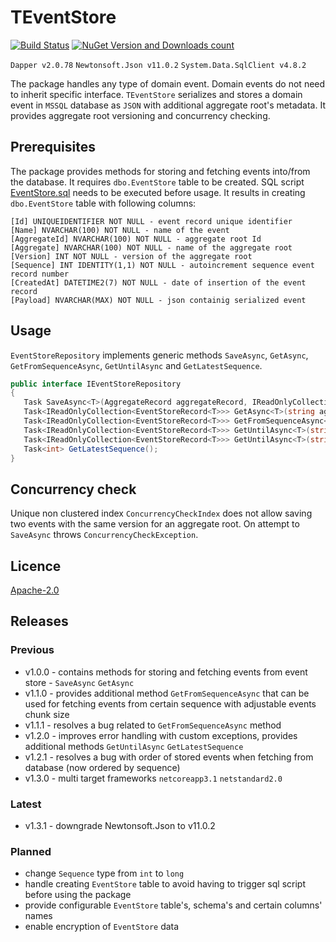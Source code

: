 # TEventStore


[![Build Status](https://travis-ci.org/nusreta/TEventStore.svg?branch=main)](https://travis-ci.org/nusreta/TEventStore) [![NuGet Version and Downloads count](https://buildstats.info/nuget/TEventStore)](https://www.nuget.org/packages/TEventStore)

 ``` Dapper v2.0.78 ``` ``` Newtonsoft.Json v11.0.2 ``` ``` System.Data.SqlClient v4.8.2 ```


The package handles any type of domain event. Domain events do not need to inherit specific interface. 
```TEventStore``` serializes and stores a domain event in ```MSSQL``` database as ```JSON``` with additional aggregate root's metadata.
It provides aggregate root versioning and concurrency checking.

## Prerequisites

The package provides methods for storing and fetching events into/from the database.
It requires ```dbo.EventStore``` table to be created. SQL script [EventStore.sql](https://github.com/nusreta/TEventStore/blob/main/EventStore.sql) needs to be executed before usage.
It results in creating ```dbo.EventStore``` table with following columns:

	[Id] UNIQUEIDENTIFIER NOT NULL - event record unique identifier
	[Name] NVARCHAR(100) NOT NULL - name of the event
	[AggregateId] NVARCHAR(100) NOT NULL - aggregate root Id
	[Aggregate] NVARCHAR(100) NOT NULL - name of the aggregate root
	[Version] INT NOT NULL - version of the aggregate root
	[Sequence] INT IDENTITY(1,1) NOT NULL - autoincrement sequence event record number
	[CreatedAt] DATETIME2(7) NOT NULL - date of insertion of the event record
	[Payload] NVARCHAR(MAX) NOT NULL - json containig serialized event


## Usage

```EventStoreRepository``` implements generic methods ```SaveAsync```, ```GetAsync```, ```GetFromSequenceAsync```, ```GetUntilAsync``` and ```GetLatestSequence```.

```csharp
public interface IEventStoreRepository
{
   Task SaveAsync<T>(AggregateRecord aggregateRecord, IReadOnlyCollection<EventRecord<T>> eventRecords);
   Task<IReadOnlyCollection<EventStoreRecord<T>>> GetAsync<T>(string aggregateId);
   Task<IReadOnlyCollection<EventStoreRecord<T>>> GetFromSequenceAsync<T>(int sequence, int? take = null);
   Task<IReadOnlyCollection<EventStoreRecord<T>>> GetUntilAsync<T>(string aggregateId, Guid eventId);
   Task<IReadOnlyCollection<EventStoreRecord<T>>> GetUntilAsync<T>(string aggregateId, int sequence);
   Task<int> GetLatestSequence();
}
```

## Concurrency check

Unique non clustered index ```ConcurrencyCheckIndex``` does not allow saving two events with the same version for an aggregate root.
On attempt to ```SaveAsync``` throws ```ConcurrencyCheckException```.

## Licence

[Apache-2.0](https://choosealicense.com/licenses/apache-2.0/)

## Releases

### Previous
- v1.0.0 - contains methods for storing and fetching events from event store - ```SaveAsync``` ```GetAsync```
- v1.1.0 - provides additional method ```GetFromSequenceAsync``` that can be used for fetching events from certain sequence with adjustable events chunk size 
- v1.1.1 - resolves a bug related to ```GetFromSequenceAsync``` method
- v1.2.0 - improves error handling with custom exceptions, provides additional methods  ```GetUntilAsync``` ```GetLatestSequence```
- v1.2.1 - resolves a bug with order of stored events when fetching from database (now ordered by sequence)
- v1.3.0 - multi target frameworks ```netcoreapp3.1``` ```netstandard2.0```

### Latest
- v1.3.1 - downgrade Newtonsoft.Json to v11.0.2

### Planned
- change ```Sequence``` type from ```int``` to ```long```
- handle creating ```EventStore``` table to avoid having to trigger sql script before using the package
- provide configurable ```EventStore``` table's, schema's and certain columns' names
- enable encryption of ```EventStore``` data

 

